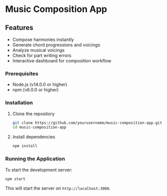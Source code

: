 # Music Composition App

## Features

- Compose harmonies instantly
- Generate chord progressions and voicings
- Analyze musical voicings
- Check for part writing errors
- Interactive dashboard for composition workflow

### Prerequisites

- Node.js (v14.0.0 or higher)
- npm (v6.0.0 or higher)

### Installation

1. Clone the repository

   ```bash
   git clone https://github.com/yourusername/music-composition-app.git
   cd music-composition-app
   ```

2. Install dependencies
   ```bash
   npm install
   ```

### Running the Application

To start the development server:

```bash
npm start
```

This will start the server on `http://localhost:3000`.
